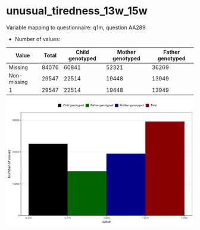 # unusual_tiredness_13w_15w
Variable mapping to questionnaire: q1m, question AA289.
- Number of values:

| Value | Total | Child genotyped | Mother genotyped | Father genotyped |
| ----- | ----- | --------------- | ---------------- | ---------------- |
| Missing | 84076 | 60841 | 52321 | 36269 |
| Non-missing | 29547 | 22514 | 19448 | 13949 |
| 1 | 29547 | 22514 | 19448 | 13949 |



![](unusual_tiredness_13w_15w_n.png)




